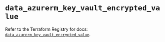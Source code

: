 # `data_azurerm_key_vault_encrypted_value`

Refer to the Terraform Registry for docs: [`data_azurerm_key_vault_encrypted_value`](https://registry.terraform.io/providers/hashicorp/azurerm/3.98.0/docs/data-sources/key_vault_encrypted_value).
